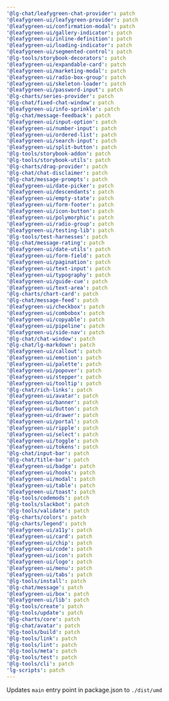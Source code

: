 ```yaml
---
'@lg-chat/leafygreen-chat-provider': patch
'@leafygreen-ui/leafygreen-provider': patch
'@leafygreen-ui/confirmation-modal': patch
'@leafygreen-ui/gallery-indicator': patch
'@leafygreen-ui/inline-definition': patch
'@leafygreen-ui/loading-indicator': patch
'@leafygreen-ui/segmented-control': patch
'@lg-tools/storybook-decorators': patch
'@leafygreen-ui/expandable-card': patch
'@leafygreen-ui/marketing-modal': patch
'@leafygreen-ui/radio-box-group': patch
'@leafygreen-ui/skeleton-loader': patch
'@leafygreen-ui/password-input': patch
'@lg-charts/series-provider': patch
'@lg-chat/fixed-chat-window': patch
'@leafygreen-ui/info-sprinkle': patch
'@lg-chat/message-feedback': patch
'@leafygreen-ui/input-option': patch
'@leafygreen-ui/number-input': patch
'@leafygreen-ui/ordered-list': patch
'@leafygreen-ui/search-input': patch
'@leafygreen-ui/split-button': patch
'@lg-tools/storybook-addon': patch
'@lg-tools/storybook-utils': patch
'@lg-charts/drag-provider': patch
'@lg-chat/chat-disclaimer': patch
'@lg-chat/message-prompts': patch
'@leafygreen-ui/date-picker': patch
'@leafygreen-ui/descendants': patch
'@leafygreen-ui/empty-state': patch
'@leafygreen-ui/form-footer': patch
'@leafygreen-ui/icon-button': patch
'@leafygreen-ui/polymorphic': patch
'@leafygreen-ui/radio-group': patch
'@leafygreen-ui/testing-lib': patch
'@lg-tools/test-harnesses': patch
'@lg-chat/message-rating': patch
'@leafygreen-ui/date-utils': patch
'@leafygreen-ui/form-field': patch
'@leafygreen-ui/pagination': patch
'@leafygreen-ui/text-input': patch
'@leafygreen-ui/typography': patch
'@leafygreen-ui/guide-cue': patch
'@leafygreen-ui/text-area': patch
'@lg-charts/chart-card': patch
'@lg-chat/message-feed': patch
'@leafygreen-ui/checkbox': patch
'@leafygreen-ui/combobox': patch
'@leafygreen-ui/copyable': patch
'@leafygreen-ui/pipeline': patch
'@leafygreen-ui/side-nav': patch
'@lg-chat/chat-window': patch
'@lg-chat/lg-markdown': patch
'@leafygreen-ui/callout': patch
'@leafygreen-ui/emotion': patch
'@leafygreen-ui/palette': patch
'@leafygreen-ui/popover': patch
'@leafygreen-ui/stepper': patch
'@leafygreen-ui/tooltip': patch
'@lg-chat/rich-links': patch
'@leafygreen-ui/avatar': patch
'@leafygreen-ui/banner': patch
'@leafygreen-ui/button': patch
'@leafygreen-ui/drawer': patch
'@leafygreen-ui/portal': patch
'@leafygreen-ui/ripple': patch
'@leafygreen-ui/select': patch
'@leafygreen-ui/toggle': patch
'@leafygreen-ui/tokens': patch
'@lg-chat/input-bar': patch
'@lg-chat/title-bar': patch
'@leafygreen-ui/badge': patch
'@leafygreen-ui/hooks': patch
'@leafygreen-ui/modal': patch
'@leafygreen-ui/table': patch
'@leafygreen-ui/toast': patch
'@lg-tools/codemods': patch
'@lg-tools/slackbot': patch
'@lg-tools/validate': patch
'@lg-charts/colors': patch
'@lg-charts/legend': patch
'@leafygreen-ui/a11y': patch
'@leafygreen-ui/card': patch
'@leafygreen-ui/chip': patch
'@leafygreen-ui/code': patch
'@leafygreen-ui/icon': patch
'@leafygreen-ui/logo': patch
'@leafygreen-ui/menu': patch
'@leafygreen-ui/tabs': patch
'@lg-tools/install': patch
'@lg-chat/message': patch
'@leafygreen-ui/box': patch
'@leafygreen-ui/lib': patch
'@lg-tools/create': patch
'@lg-tools/update': patch
'@lg-charts/core': patch
'@lg-chat/avatar': patch
'@lg-tools/build': patch
'@lg-tools/link': patch
'@lg-tools/lint': patch
'@lg-tools/meta': patch
'@lg-tools/test': patch
'@lg-tools/cli': patch
'lg-scripts': patch
---
```


Updates `main` entry point in package.json to `./dist/umd`
